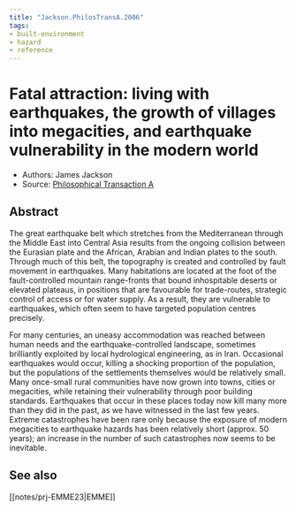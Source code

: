 ```yaml
---
title: "Jackson.PhilosTransA.2006"
tags:
- built-environment
- hazard
- reference
---
```


# Fatal attraction: living with earthquakes, the growth of villages into megacities, and earthquake vulnerability in the modern world
-   Authors: James Jackson
-   Source: [Philosophical Transaction A](https://paperpile.com/app/p/4c5d1591-42c8-047a-8422-4d6cc9dbef89)

## Abstract
The great earthquake belt which stretches from the Mediterranean through the Middle East into Central Asia results from the ongoing collision between the Eurasian plate and the African, Arabian and Indian plates to the south. Through much of this belt, the topography is created and controlled by fault movement in earthquakes. Many habitations are located at the foot of the fault-controlled mountain range-fronts that bound inhospitable deserts or elevated plateaus, in positions that are favourable for trade-routes, strategic control of access or for water supply. As a result, they are vulnerable to earthquakes, which often seem to have targeted population centres precisely.

For many centuries, an uneasy accommodation was reached between human needs and the earthquake-controlled landscape, sometimes brilliantly exploited by local hydrological engineering, as in Iran. Occasional earthquakes would occur, killing a shocking proportion of the population, but the populations of the settlements themselves would be relatively small. Many once-small rural communities have now grown into towns, cities or megacities, while retaining their vulnerability through poor building standards. Earthquakes that occur in these places today now kill many more than they did in the past, as we have witnessed in the last few years. Extreme catastrophes have been rare only because the exposure of modern megacities to earthquake hazards has been relatively short (approx. 50 years); an increase in the number of such catastrophes now seems to be inevitable.

## See also
[[notes/prj-EMME23|EMME]]